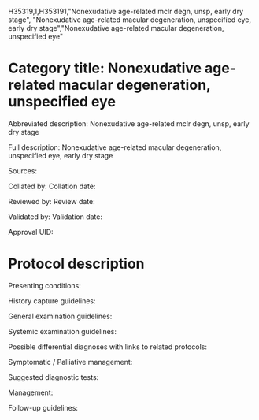H35319,1,H353191,"Nonexudative age-related mclr degn, unsp, early dry stage", "Nonexudative age-related macular degeneration, unspecified eye, early dry stage","Nonexudative age-related macular degeneration, unspecified eye"
# Category title: Nonexudative age-related macular degeneration, unspecified eye

Abbreviated description: Nonexudative age-related mclr degn, unsp, early dry stage

Full description: Nonexudative age-related macular degeneration, unspecified eye, early dry stage

Sources:

Collated by:
Collation date:

Reviewed by:
Review date:

Validated by:
Validation date:

Approval UID:

# Protocol description

Presenting conditions:

History capture guidelines:

General examination guidelines:

Systemic examination guidelines:

Possible differential diagnoses with links to related protocols:

Symptomatic / Palliative management:

Suggested diagnostic tests:

Management:

Follow-up guidelines:
